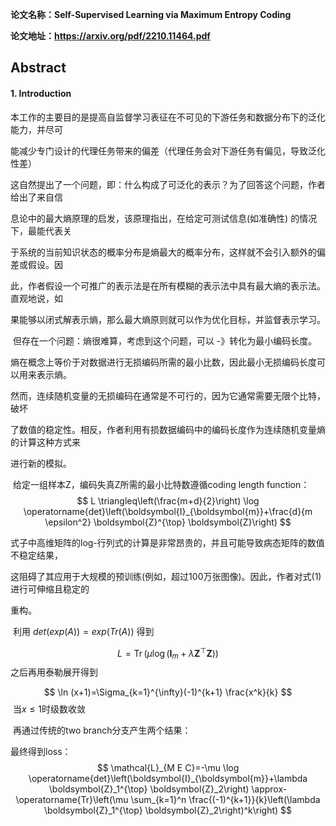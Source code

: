 **论文名称：Self-Supervised Learning via Maximum Entropy Coding**

**论文地址：https://arxiv.org/pdf/2210.11464.pdf**

## Abstract

#### 1. Introduction

​		本工作的主要目的是提高自监督学习表征在不可见的下游任务和数据分布下的泛化能力，并尽可

能减少专门设计的代理任务带来的偏差（代理任务会对下游任务有偏见，导致泛化性差）

​		这自然提出了一个问题，即：什么构成了可泛化的表示？为了回答这个问题，作者给出了来自信

息论中的最大熵原理的启发，该原理指出，在给定可测试信息(如准确性) 的情况下，最能代表关

于系统的当前知识状态的概率分布是熵最大的概率分布，这样就不会引入额外的偏差或假设。因

此，作者假设一个可推广的表示法是在所有模糊的表示法中具有最大熵的表示法。直观地说，如

果能够以闭式解表示熵，那么最大熵原则就可以作为优化目标，并监督表示学习。

​		但存在一个问题：熵很难算，考虑到这个问题，可以 -》转化为最小编码长度。

​		熵在概念上等价于对数据进行无损编码所需的最小比数，因此最小无损编码长度可以用来表示熵。

​		然而，连续随机变量的无损编码在通常是不可行的，因为它通常需要无限个比特，破坏

了数值的稳定性。相反，作者利用有损数据编码中的编码长度作为连续随机变量熵的计算这种方式来

进行新的模拟。

​		给定一组样本Z，编码失真Z所需的最小比特数遵循coding length function：
$$
L \triangleq\left(\frac{m+d}{2}\right) \log \operatorname{det}\left(\boldsymbol{I}_{\boldsymbol{m}}+\frac{d}{m \epsilon^2} \boldsymbol{Z}^{\top} \boldsymbol{Z}\right)
$$

​		式子中高维矩阵的log-行列式的计算是非常昂贵的，并且可能导致病态矩阵的数值不稳定结果，

这阻碍了其应用于大规模的预训练(例如，超过100万张图像)。因此，作者对式(1)进行可伸缩且稳定的

重构。

​		利用 $det(exp(A)) = exp(Tr(A))$ 得到

$$
L=\operatorname{Tr}\left(\mu \log \left(\boldsymbol{I}_m+\lambda \boldsymbol{Z}^{\top} \boldsymbol{Z}\right)\right)
$$
​		之后再用泰勒展开得到

$$
\ln (x+1)=\Sigma_{k=1}^{\infty}(-1)^{k+1} \frac{x^k}{k}
$$
​		当$x\le1$时级数收敛

​		再通过传统的two branch分支产生两个结果：

最终得到loss：
$$
\mathcal{L}_{M E C}=-\mu \log \operatorname{det}\left(\boldsymbol{I}_{\boldsymbol{m}}+\lambda \boldsymbol{Z}_1^{\top} \boldsymbol{Z}_2\right) \approx-\operatorname{Tr}\left(\mu \sum_{k=1}^n \frac{(-1)^{k+1}}{k}\left(\lambda \boldsymbol{Z}_1^{\top} \boldsymbol{Z}_2\right)^k\right)
$$



